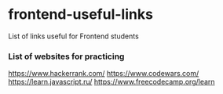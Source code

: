 # frontend-useful-links
List of links useful for Frontend students

### List of websites for practicing 
https://www.hackerrank.com/
https://www.codewars.com/
https://learn.javascript.ru/
https://www.freecodecamp.org/learn
